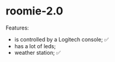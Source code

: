 # roomie-2.0
Features: 
- is controlled by a Logitech console; ✅
- has a lot of leds;
- weather station; ✅
